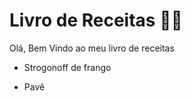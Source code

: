 # Livro de Receitas :man_cook:

Olá, Bem Vindo ao meu livro de receitas

- Strogonoff de frango

- Pavê

